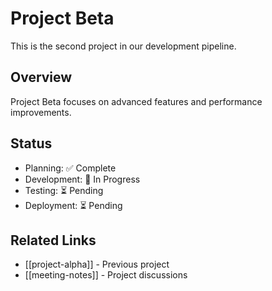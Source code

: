 # Project Beta

This is the second project in our development pipeline.

## Overview

Project Beta focuses on advanced features and performance improvements.

## Status

- Planning: ✅ Complete
- Development: 🔄 In Progress  
- Testing: ⏳ Pending
- Deployment: ⏳ Pending

## Related Links

- [[project-alpha]] - Previous project
- [[meeting-notes]] - Project discussions